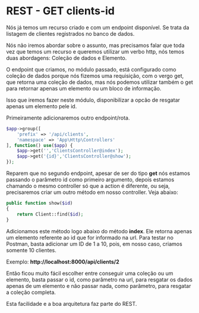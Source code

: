 # REST - GET clients-id

Nós já temos um recurso criado e com um endpoint disponível. Se trata da listagem de clientes registrados no banco de dados.

Nós não iremos abordar sobre o assunto, mas precisamos falar que toda vez que temos um recurso e queremos utilizar um verbo http, nós temos duas abordagens: Coleção de dados e Elemento.

O endpoint que criamos, no módulo passado, está configurado como coleção de dados porque nós fizemos uma requisição, com o vergo get, que retorna uma coleção de dados, mas nós podemos utilizar também o get para retornar apenas um elemento ou um bloco de informação.

Isso que iremos fazer neste módulo, disponibilizar a opcão de resgatar apenas um elemento pele id.

Primeiramente adicionaremos outro endpoint/rota.

```php
$app->group([
    'prefix' => '/api/clients',
    'namespace' => 'App\Http\Controllers'
], function() use($app) {
    $app->get('','ClientsController@index');
    $app->get('{id}','ClientsController@show');
});
```

Reparem que no segundo endpoint, apesar de ser do tipo **get** nós estamos passando o parâmetro id como primeiro argumento, depois estamos chamando o mesmo controller só que a action é diferente, ou seja, precisaremos criar um outro método em nosso controller. Veja abaixo:

```php
public function show($id)
{
    return Client::find($id);
}
```

Adicionamos este método logo abaixo do método **index**. Ele retorna apenas um elemento referente ao id que for informado na url. Para testar no Postman, basta adicionar um ID de 1 a 10, pois, em nosso caso, criamos somente 10 clientes.

Exemplo: **http://localhost:8000/api/clients/2**

Então ficou muito fácil escolher entre conseguir uma coleção ou um elemento, basta passar o id, como parâmetro na url, para resgatar os dados apenas de um elemento e não passar nada, como parâmetro, para resgatar a coleção completa.

Esta facilidade e a boa arquitetura faz parte do REST.